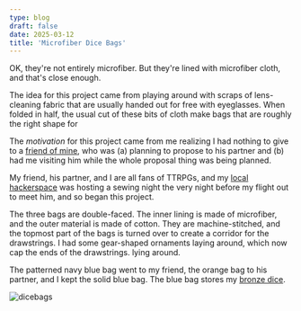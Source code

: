 ```yaml
---
type: blog
draft: false
date: 2025-03-12
title: 'Microfiber Dice Bags'
---
```


OK, they're not entirely microfiber. But they're lined with microfiber
cloth, and that's close enough.

The idea for this project came from playing around with scraps of lens-cleaning
fabric that are usually handed out for free with eyeglasses. When folded in half,
the usual cut of these bits of cloth make bags that are roughly the right shape
for

The *motivation* for this project came from me realizing I had nothing to give
to a [friend of mine](https://pratyushavi.com/), who was (a) planning to
propose to his partner and (b) had me visiting him while the whole proposal
thing was being planned.

My friend, his partner, and I are all fans of TTRPGs, and my [local
hackerspace](heatsynclabs.org) was hosting a sewing night the very night before
my flight out to meet him, and so began this project.

The three bags are double-faced. The inner lining is made of microfiber, and
the outer material is made of cotton. They are machine-stitched, and the
topmost part of the bags is turned over to create a corridor for the
drawstrings. I had some gear-shaped ornaments laying around, which now cap the
ends of the drawstrings.
lying around.

The patterned navy blue bag went to my friend, the orange bag to his partner,
and I kept the solid blue bag. The blue bag stores my [bronze dice](/hacks/dice).

![dicebags](dicebags.jpg)
